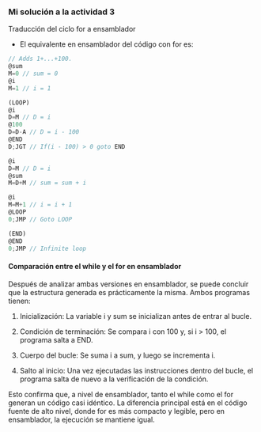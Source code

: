 <!-- Convierte un ciclo while en un ciclo for
Enunciado: considera el siguiente programa:

//Adds 1+...+100.
 int i=1;
 int sum=0;
 
 while(i <=100){
    sum+= i;
    i++;
 }
Vamos a transformar este programa a su equivalente usando un ciclo for:

//Adds 1+...+100.
int sum=0;
for(int 1 = 1; i <=100; i++){
   sum+= i;
}
Analiza los programas anteriores y asegúrate de entender por qué son equivalentes.
Convierte la versión del for a ensamblador.
No olvides comprobar el funcionamiento de los programas en ensamblador en el simulador.
Compara las versiones en ensamblador del while y del for. ¿Qué puedes concluir?
Entrega: la solución a las cuestiones planteadas en el enunciado. -->

### Mi solución a la actividad 3

Traducción del ciclo for a ensamblador

- El equivalente en ensamblador del código con for es:

``` js
// Adds 1+...+100.
@sum
M=0 // sum = 0
@i
M=1 // i = 1

(LOOP)
@i
D=M // D = i
@100
D=D-A // D = i - 100
@END
D;JGT // If(i - 100) > 0 goto END

@i
D=M // D = i
@sum
M=D+M // sum = sum + i

@i
M=M+1 // i = i + 1
@LOOP
0;JMP // Goto LOOP

(END)
@END
0;JMP // Infinite loop

```

#### Comparación entre el while y el for en ensamblador

Después de analizar ambas versiones en ensamblador, se puede concluir que la estructura generada es prácticamente la misma. Ambos programas tienen:

1. Inicialización: La variable i y sum se inicializan antes de entrar al bucle.


2. Condición de terminación: Se compara i con 100 y, si i > 100, el programa salta a END.


3. Cuerpo del bucle: Se suma i a sum, y luego se incrementa i.


4. Salto al inicio: Una vez ejecutadas las instrucciones dentro del bucle, el programa salta de nuevo a la verificación de la condición.



Esto confirma que, a nivel de ensamblador, tanto el while como el for generan un código casi idéntico. La diferencia principal está en el código fuente de alto nivel, donde for es más compacto y legible, pero en ensamblador, la ejecución se mantiene igual.
